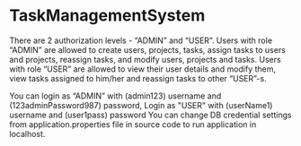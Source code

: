 # TaskManagementSystem
There are 2 authorization levels - “ADMIN” and “USER”. 
Users with role “ADMIN” are allowed to create users, projects, tasks, 
assign tasks to users and projects, reassign tasks, and modify users, projects and tasks. 
Users with role “USER” are allowed to view their user details and modify them, 
view tasks assigned to him/her and reassign tasks to other “USER”-s.

You can login as “ADMIN” with (admin123) username and (123adminPassword987) password, 
Login as "USER" with (userName1) username and (user1pass) password
You can change DB credential settings from application.properties file in source code to run application in localhost.
